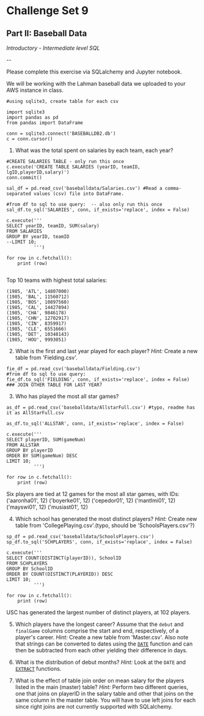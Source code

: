 # Challenge Set 9
## Part II: Baseball Data

*Introductory - Intermediate level SQL*

--

Please complete this exercise via SQLalchemy and Jupyter notebook.

We will be working with the Lahman baseball data we uploaded to your AWS instance in class. 

```
#using sqlite3, create table for each csv

import sqlite3
import pandas as pd
from pandas import DataFrame

conn = sqlite3.connect('BASEBALLDB2.db')
c = conn.cursor()
```
1. What was the total spent on salaries by each team, each year?

```
#CREATE SALARIES TABLE - only run this once
c.execute('CREATE TABLE SALARIES (yearID, teamID, lgID,playerID,salary)')
conn.commit()

sal_df = pd.read_csv('baseballdata/Salaries.csv') #Read a comma-separated values (csv) file into DataFrame.

#from df to sql to use query:  -- also only run this once
sal_df.to_sql('SALARIES', conn, if_exists='replace', index = False)

c.execute('''  
SELECT yearID, teamID, SUM(salary)
FROM SALARIES
GROUP BY yearID, teamID
--LIMIT 10;
          ''')

for row in c.fetchall():
    print (row)
    
```
Top 10 teams with highest total salaries:
```
(1985, 'ATL', 14807000)
(1985, 'BAL', 11560712)
(1985, 'BOS', 10897560)
(1985, 'CAL', 14427894)
(1985, 'CHA', 9846178)
(1985, 'CHN', 12702917)
(1985, 'CIN', 8359917)
(1985, 'CLE', 6551666)
(1985, 'DET', 10348143)
(1985, 'HOU', 9993051)
```



2. What is the first and last year played for each player? *Hint:* Create a new table from 'Fielding.csv'.
```
fie_df = pd.read_csv('baseballdata/Fielding.csv')
#from df to sql to use query:
fie_df.to_sql('FIELDING', conn, if_exists='replace', index = False)
### JOIN OTHER TABLE FOR LAST YEAR?
```

3. Who has played the most all star games?
```
as_df = pd.read_csv('baseballdata/AllstarFull.csv') #typo, readme has it as AllStarFull.csv

as_df.to_sql('ALLSTAR', conn, if_exists='replace', index = False)

c.execute('''  
SELECT playerID, SUM(gameNum)
FROM ALLSTAR
GROUP BY playerID
ORDER BY SUM(gameNum) DESC
LIMIT 10;
          ''')

for row in c.fetchall():
    print (row)
```
Six players are tied at 12 games for the most all star games, with IDs: ('aaronha01', 12) ('boyerke01', 12) ('cepedor01', 12) ('mantlmi01', 12) ('mayswi01', 12) ('musiast01', 12)


4. Which school has generated the most distinct players? *Hint:* Create new table from 'CollegePlaying.csv'.(typo, should be 'SchoolsPlayers.csv'?)

```
sp_df = pd.read_csv('baseballdata/SchoolsPlayers.csv') 
sp_df.to_sql('SCHPLAYERS', conn, if_exists='replace', index = False)

c.execute('''  
SELECT COUNT(DISTINCT(playerID)), SchoolID
FROM SCHPLAYERS
GROUP BY SchoolID
ORDER BY COUNT(DISTINCT(PLAYERID)) DESC
LIMIT 10;
          ''')

for row in c.fetchall():
    print (row)
```
USC has generated the largest number of distinct players, at 102 players.


5. Which players have the longest career? Assume that the `debut` and `finalGame` columns comprise the start and end, respectively, of a player's career. *Hint:* Create a new table from 'Master.csv'. Also note that strings can be converted to dates using the [`DATE`](https://wiki.postgresql.org/wiki/Working_with_Dates_and_Times_in_PostgreSQL#WORKING_with_DATETIME.2C_DATE.2C_and_INTERVAL_VALUES) function and can then be subtracted from each other yielding their difference in days.

6. What is the distribution of debut months? *Hint:* Look at the `DATE` and [`EXTRACT`](https://www.postgresql.org/docs/current/static/functions-datetime.html#FUNCTIONS-DATETIME-EXTRACT) functions.

7. What is the effect of table join order on mean salary for the players listed in the main (master) table? *Hint:* Perform two different queries, one that joins on playerID in the salary table and other that joins on the same column in the master table. You will have to use left joins for each since right joins are not currently supported with SQLalchemy.
